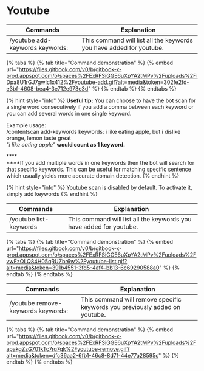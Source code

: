 # Youtube

| Commands                        | Explanation                                                         |
| ------------------------------- | ------------------------------------------------------------------- |
| /youtube add-keywords keywords: | This command will list all the keywords you have added for youtube. |

{% tabs %}
{% tab title="Command demonstration" %}
{% embed url="https://files.gitbook.com/v0/b/gitbook-x-prod.appspot.com/o/spaces%2FExRFSiGGE6uXpYA2tMPv%2Fuploads%2FiDpa8U1rGJ7gwIc1x412%2Fyoutube-add.gif?alt=media&token=302fe2fd-e3bf-4608-bea4-3e712e973e3d" %}
{% endtab %}
{% endtabs %}

{% hint style="info" %}
**Useful tip:** You can choose to have the bot scan for a single word consecutively if you add a comma between each keyword or you can add several words in one single keyword.&#x20;

Example usage:\
/contentscan add-keywords keywords: i like eating apple, but i dislike orange, lemon taste great\
_"i like eating apple"_ **would count as 1 keyword.**

****\
****If you add multiple words in one keywords then the bot will search for that specific keywords. This can be useful for matching specific sentence which usually yields more accurate domain detection.&#x20;
{% endhint %}

{% hint style="info" %}
Youtube scan is disabled by default. To activate it, simply add keywords
{% endhint %}

| Commands               | Explanation                                                         |
| ---------------------- | ------------------------------------------------------------------- |
| /youtube list-keywords | This command will list all the keywords you have added for youtube. |

{% tabs %}
{% tab title="Command demonstration" %}
{% embed url="https://files.gitbook.com/v0/b/gitbook-x-prod.appspot.com/o/spaces%2FExRFSiGGE6uXpYA2tMPv%2Fuploads%2FvwEzOLQ84H05qRUZbr6w%2Fyoutube-list.gif?alt=media&token=391b4551-3fd5-4af4-bb13-6c69290588a0" %}
{% endtab %}
{% endtabs %}



| Commands                           | Explanation                                                                 |
| ---------------------------------- | --------------------------------------------------------------------------- |
| /youtube remove-keywords keywords: | This command will remove specific keywords you previously added on youtube. |

{% tabs %}
{% tab title="Command demonstration" %}
{% embed url="https://files.gitbook.com/v0/b/gitbook-x-prod.appspot.com/o/spaces%2FExRFSiGGE6uXpYA2tMPv%2Fuploads%2FapakgZzG701kTc7rq7qk%2Fyoutube-remove.gif?alt=media&token=dfc36aa2-6fb1-46c8-8d7f-44e77a28595c" %}
{% endtab %}
{% endtabs %}
